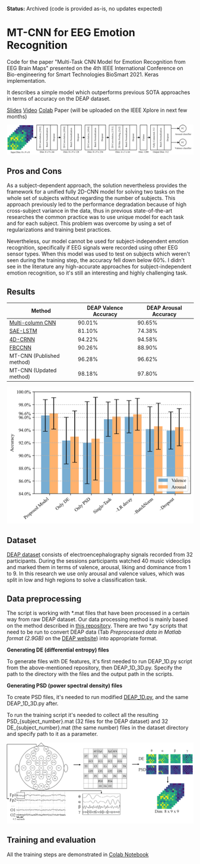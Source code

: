 **Status:** Archived (code is provided as-is, no updates expected)

# MT-CNN for EEG Emotion Recognition
Code for the paper "Multi-Task CNN Model for Emotion Recognition from EEG Brain Maps" presented on the 4th IEEE International Conference on Bio-engineering for Smart Technologies BioSmart 2021. Keras implementation.

It describes a simple model which outperforms previous SOTA approaches in terms of accuracy on the DEAP dataset.

[Slides](https://cntr.click/a1m7LNa) 
[Video](https://cntr.click/rJh8925)
[Colab](https://cntr.click/63kpB43)
Paper (will be uploaded on the IEEE Xplore in next few months) 

![Model Structure](graphics/model_structure_hor_tnr.png "Detail of layers composing the Multi-task CNN with input dimension, tensor dimension after each block and output dimension before classification")
## Pros and Cons

As a subject-dependent approach, the solution nevertheless provides the framework for a unified fully 2D-CNN model for solving two tasks on the whole set of subjects without regarding the number of subjects. This approach previously led to the performance degradation because of high cross-subject variance in the data, thus in previous state-of-the-art researches the common practice was to use unique model for each task and for each subject. This problem was overcome by using a set of regularizations and training best practices.

Nevertheless, our model cannot be used for subject-independent emotion recognition, specifically if EEG signals were recorded using other EEG sensor types. When this model was used to test on subjects which weren't seen during the training step, the accuracy fell down below 60%. I didn't see in the literature any high-accurate approaches for subject-independent emotion recognition, so it's still an interesting and highly challenging task.

## Results
| Method                                                                                                                                     | DEAP Valence Accuracy | DEAP Arousal Accuracy|
|--------------------------------------------------------------------------------------------------------------------------------------------|---------------------|-------|
| [Multi-column CNN](https://cntr.click/TDj1agK)                                                                                             | 90.01%              | 90.65%|
| [SAE-LSTM](https://cntr.click/Fw6hsJ1)                                                                                                     | 81.10%              | 74.38%|
| [4D-CRNN](https://cntr.click/KCXVgQ9)                                                                                                      | 94.22%              | 94.58%|
| [FBCCNN](https://cntr.click/LphFc1g)                                                                                                       | 90.26%              | 88.90%|
| MT-CNN (Published method)                                                                                                                  | 96.28%              | 96.62%|
| MT-CNN (Updated method)                                                                                                                    | 98.18%              | 97.80%|

![Ablation Studies](graphics/ablation_studies_tnr.png "Ablation studies on different input features, regularization methods and the use of the multi-task learning principle. “–” denotes the ablation on specific regularization methods.")

## Dataset
[DEAP dataset](https://cntr.click/Dknbw0a) consists of electroencephalography signals recorded from 32 participants. During the sessions participants watched 40 music videoclips and marked them in terms of valence, arousal, liking and dominance from 1 to 9. In this research we use only arousal and valence values, which was split in low and high regions to solve a classification task.


## Data preprocessing
The script is working with *.mat files that have been processed in a certain way from raw DEAP dataset. Our data processing method is mainly based on the method described in [this repository](https://cntr.click/wcMLc4X). There are two *.py scripts that need to be run to convert DEAP data (Tab _Preprocessed data in Matlab format (2.9GB)_ on the [DEAP website](https://cntr.click/pj4G6T4)) into appropriate format. 

**Generating DE (differential entropy) files**

To generate files with DE features, it's first needed to run DEAP_1D.py script from the above-mentioned repository, then DEAP_1D_3D.py. Specify the path to the directory with the files and the output path in the scripts.

**Generating PSD (power spectral density) files**

To create PSD files, it's needed to run modified [DEAP_1D.py](https://cntr.click/Sjx9tYY), and the same DEAP_1D_3D.py after.

To run the training script it's needed to collect all the resulting PSD_{subject_number}.mat (32 files for the DEAP dataset) and 32 DE_{subject_number}.mat (the same number) files in the dataset directory and specify path to it as a parameter. 

![Brain maps](graphics/brainmaps.png " Flowchart of 2D brain maps creation with electrodes location on the scalp, electrodes location on brain maps, extraction of frequency bands, representation of DE and PSD brain maps for each bands and representation of stacked 2D brain maps")


## Training and evaluation

All the training steps are demonstrated in [Colab Notebook](https://cntr.click/vjrL0Av)
